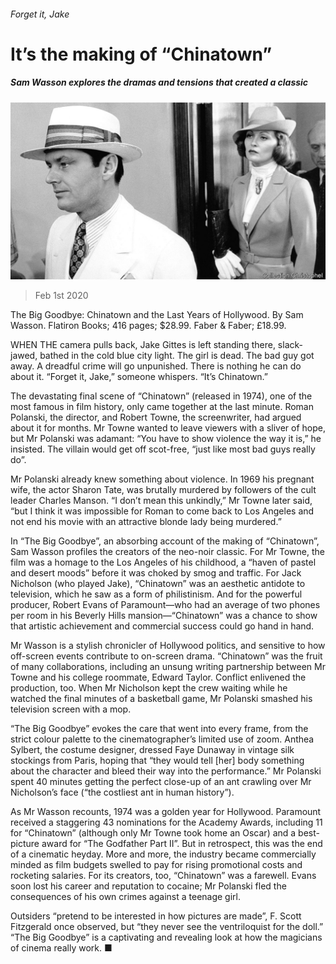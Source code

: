 ###### Forget it, Jake

# It’s the making of “Chinatown” 

##### Sam Wasson explores the dramas and tensions that created a classic 

![image](images/20200201_BKP006_1.jpg) 

> Feb 1st 2020 

The Big Goodbye: Chinatown and the Last Years of Hollywood. By Sam Wasson. Flatiron Books; 416 pages; $28.99. Faber &amp; Faber; £18.99.

WHEN THE camera pulls back, Jake Gittes is left standing there, slack-jawed, bathed in the cold blue city light. The girl is dead. The bad guy got away. A dreadful crime will go unpunished. There is nothing he can do about it. “Forget it, Jake,” someone whispers. “It’s Chinatown.”


The devastating final scene of “Chinatown” (released in 1974), one of the most famous in film history, only came together at the last minute. Roman Polanski, the director, and Robert Towne, the screenwriter, had argued about it for months. Mr Towne wanted to leave viewers with a sliver of hope, but Mr Polanski was adamant: “You have to show violence the way it is,” he insisted. The villain would get off scot-free, “just like most bad guys really do”.

Mr Polanski already knew something about violence. In 1969 his pregnant wife, the actor Sharon Tate, was brutally murdered by followers of the cult leader Charles Manson. “I don’t mean this unkindly,” Mr Towne later said, “but I think it was impossible for Roman to come back to Los Angeles and not end his movie with an attractive blonde lady being murdered.”

In “The Big Goodbye”, an absorbing account of the making of “Chinatown”, Sam Wasson profiles the creators of the neo-noir classic. For Mr Towne, the film was a homage to the Los Angeles of his childhood, a “haven of pastel and desert moods” before it was choked by smog and traffic. For Jack Nicholson (who played Jake), “Chinatown” was an aesthetic antidote to television, which he saw as a form of philistinism. And for the powerful producer, Robert Evans of Paramount—who had an average of two phones per room in his Beverly Hills mansion—“Chinatown” was a chance to show that artistic achievement and commercial success could go hand in hand.

Mr Wasson is a stylish chronicler of Hollywood politics, and sensitive to how off-screen events contribute to on-screen drama. “Chinatown” was the fruit of many collaborations, including an unsung writing partnership between Mr Towne and his college roommate, Edward Taylor. Conflict enlivened the production, too. When Mr Nicholson kept the crew waiting while he watched the final minutes of a basketball game, Mr Polanski smashed his television screen with a mop.

“The Big Goodbye” evokes the care that went into every frame, from the strict colour palette to the cinematographer’s limited use of zoom. Anthea Sylbert, the costume designer, dressed Faye Dunaway in vintage silk stockings from Paris, hoping that “they would tell [her] body something about the character and bleed their way into the performance.” Mr Polanski spent 40 minutes getting the perfect close-up of an ant crawling over Mr Nicholson’s face (“the costliest ant in human history”).

As Mr Wasson recounts, 1974 was a golden year for Hollywood. Paramount received a staggering 43 nominations for the Academy Awards, including 11 for “Chinatown” (although only Mr Towne took home an Oscar) and a best-picture award for “The Godfather Part II”. But in retrospect, this was the end of a cinematic heyday. More and more, the industry became commercially minded as film budgets swelled to pay for rising promotional costs and rocketing salaries. For its creators, too, “Chinatown” was a farewell. Evans soon lost his career and reputation to cocaine; Mr Polanski fled the consequences of his own crimes against a teenage girl.

Outsiders “pretend to be interested in how pictures are made”, F. Scott Fitzgerald once observed, but “they never see the ventriloquist for the doll.” “The Big Goodbye” is a captivating and revealing look at how the magicians of cinema really work. ■

